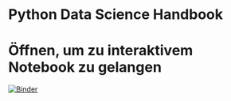 # Python Data Science Handbook



# Öffnen, um zu interaktivem Notebook zu gelangen
[![Binder](https://mybinder.org/badge_logo.svg)](https://mybinder.org/v2/gh/smorrow1/python_intro/master?filepath=Introduction.ipynb)


